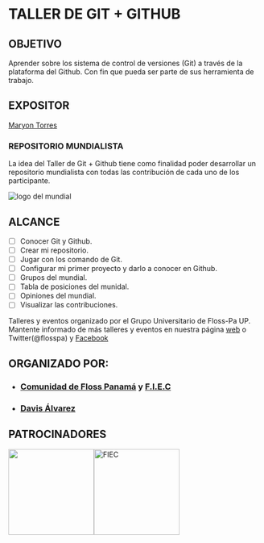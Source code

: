 # TALLER DE GIT + GITHUB 

## OBJETIVO 
Aprender sobre los sistema de control de versiones (Git) a través de la plataforma del Github. Con fin que pueda ser parte de sus herramienta de trabajo.

## EXPOSITOR
[Maryon Torres](https://twitter.com/maryitotr)

### REPOSITORIO MUNDIALISTA

La idea del Taller de Git + Github tiene como finalidad poder desarrollar un repositorio mundialista con todas las contribución de cada uno de los participante.

![logo del mundial](https://e00-marca.uecdn.es/assets/multimedia/imagenes/2018/06/19/15294068984264.jpg)

## ALCANCE

- [ ] Conocer Git y Github.
- [ ] Crear mi repositorio.
- [ ] Jugar con los comando de Git.
- [ ] Configurar mi primer proyecto y darlo a conocer en Github.
- [ ] Grupos del mundial.
- [ ] Tabla de posiciones del munidal.
- [ ] Opiniones del mundial.
- [ ] Visualizar las contribuciones.

Talleres y eventos organizado por el Grupo Universitario de Floss-Pa UP. Mantente informado de más talleres y eventos en nuestra página [web](https://floss-pa.net) o Twitter(@flosspa) y [Facebook](https://fb.com/flosspa)

## ORGANIZADO POR:
- ### [Comunidad de Floss Panamá](https://floss-pa.net/) y [F.I.E.C](http://fiec.up.ac.pa/)
- ### [Davis Álvarez](https://twitter.com/davisclick) 

## PATROCINADORES
<img src="https://pbs.twimg.com/profile_images/852597051808522240/5iJqsWQL_400x400.jpg" width="170"><img border="0" alt="FIEC" src="https://pbs.twimg.com/profile_images/669533521921204225/AXQ3oaui_400x400.png" width="170" height="170">
